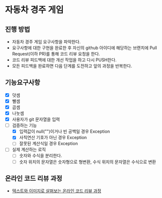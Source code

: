 # 자동차 경주 게임
## 진행 방법
* 자동차 경주 게임 요구사항을 파악한다.
* 요구사항에 대한 구현을 완료한 후 자신의 github 아이디에 해당하는 브랜치에 Pull Request(이하 PR)를 통해 코드 리뷰 요청을 한다.
* 코드 리뷰 피드백에 대한 개선 작업을 하고 다시 PUSH한다.
* 모든 피드백을 완료하면 다음 단계를 도전하고 앞의 과정을 반복한다.

## 기능요구사항
- [x] 덧셈
- [x] 뺄셈
- [x] 곱셈
- [x] 나눗셈
- [x] 사용자가 git 문자열을 입력
- [ ] 검증하는 기능
  - [x] 입력값이 null("")이거나 빈 공백일 경우 Exception
  - [x] 사칙연산 기호가 아닌 경우 Exception
  - [ ] 잘못된 계산식일 경우 Exception
- [ ] 실제 계산하는 로직
  - [ ] 숫자와 수식을 분리한다.
  - [ ] 숫자 위치의 문자열은 숫자형으로 형변환, 수식 위치의 문자열은 수식으로 변환

## 온라인 코드 리뷰 과정
* [텍스트와 이미지로 살펴보는 온라인 코드 리뷰 과정](https://github.com/next-step/nextstep-docs/tree/master/codereview)